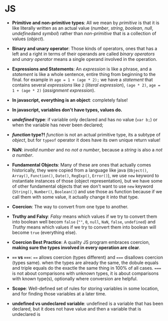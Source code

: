 # JS

* __Primitive and non-primitive types__: All we mean by *primitive* is that it is like literally written as an actual value (*number*, *string*, *boolean*, *null*, *undefined*and *symbol*) rather than *non-primitive* that is a collection of values (*object*).

* __Binary and unary operator__: Those kinds of operators, ones that has a left and a right in terms of their operands are called *binary operators* and *unary operator* means a single operand involved in the operation.

* __Expressions and Statements__: An *expression* is like a phrase, and a *statement* is like a whole sentence, entire thing from beginning to the final. for example in ```age = 1 + (age * 2);``` we have a *statement* that contains several *expressions* like ```2``` (*literal expression*), ```(age * 2)```, ```age = 1 + (age * 2)``` (*assignment expression*).

* __In javascript, everything is an object__: completely false!

* __In javascript, variables don't have types, values do.__

* __*undefined* type__: if variable only declared and has no value (```var b;```) or when the variable has never been declared; 

* __*function* type?!__ *function* is not an actual primitive type, its a subtype of *object*, but for ```typeof``` operator it does have its own unique return value!

* __NaN__: *invalid number* and no *not a number*, because a *string* is also a *not a number*.

* __Fundamental Objects__: Many of these are ones that actually comes historically, they were copied from a language like java (```Object()```, ```Array()```, ```Function()```, ```Date()```, ```RegExp()```, ```Error()```), we use ```new``` keyword to instantiate instances of those (object representation), but we have some of other fundamental objects that we don't want to use ```new``` keyword (```String()```, ```Number()```, ```Boolean()```) and use those as function because if we call them with some value, it actually change it into that type.

* __Coercion__: The way to convert from one type to another.

* __Truthy and Falsy__: *Falsy* means which values if we try to convert them into boolean well becom ```false``` (```""```, ```0```, ```null```, ```NaN```, ```false```, ```undefined```) and *Truthy* means which values if we try to convert them into boolean will become ```true``` (everything else).

* __Coercion Best Practice__: A quality JS program embraces coercion, <strong>making sure the types involved in every operation are clear</strong>.

* __```==``` vs ```===```__: ```==``` allows coercion (types different) and ```===``` disallows coercion (types same). when the types are already the same, the dobule equals and triple equals do the exactle the same thing in 100% of all cases. ```===``` is not about comparisons with unknown types, it is about comparisons with known type(s), optionally where conversion are helpful.

* __Scope__: Well-defined set of rules for storing variables in some location, and for finding those variables at a later time.

* __undefined vs undeclared variable__: undefined is a variable that has been declared, but it does not have value and then a variable that is undeclared is 
